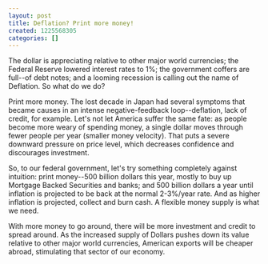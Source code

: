 ```yaml
---
layout: post
title: Deflation? Print more money!
created: 1225568305
categories: []
---
```

The dollar is appreciating relative to other major world currencies; the Federal Reserve lowered interest rates to 1%; the government coffers are full--of debt notes; and a looming recession is calling out the name of Deflation. So what do we do?

Print more money. The lost decade in Japan had several symptoms that became causes in an intense negative-feedback loop--deflation, lack of credit, for example. Let's not let America suffer the same fate: as people become more weary of spending money, a single dollar moves through fewer people per year (smaller money velocity). That puts a severe downward pressure on price level, which decreases confidence and discourages investment.

So, to our federal government, let's try something completely against intuition: print money--500 billion dollars this year, mostly to buy up Mortgage Backed Securities and banks; and 500 billion dollars a year until inflation is projected to be back at the normal 2-3%/year rate. And as higher inflation is projected, collect and burn cash. A flexible money supply is what we need.

With more money to go around, there will be more investment and credit to spread around. As the increased supply of Dollars pushes down its value relative to other major world currencies, American exports will be cheaper abroad, stimulating that sector of our economy.
